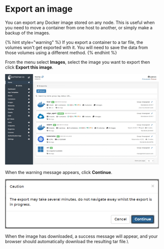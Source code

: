 # Export an image

You can export any Docker image stored on any node. This is useful when you need to move a container from one host to another, or simply make a backup of the images.

{% hint style="warning" %}
If you export a container to a tar file, the volumes won't get exported with it. You will need to save the data from those volumes using a different method.
{% endhint %}

From the menu select **Images**, select the image you want to export then click **Export this image**.

![](../../../.gitbook/assets/be-images-export-1.gif)

When the warning message appears, click **Continue**.

![](../../../.gitbook/assets/images-export-2.png)

When the image has downloaded, a success message will appear, and your browser should automatically download the resulting tar file.\
